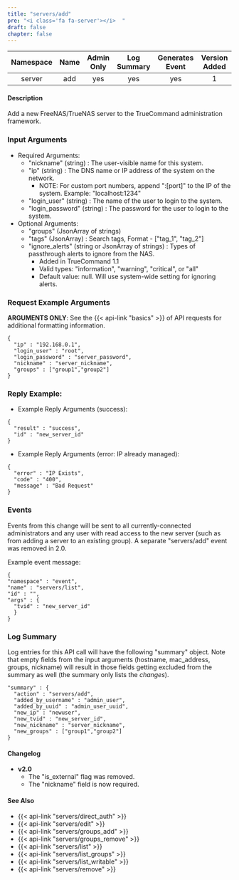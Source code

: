 ```yaml
---
title: "servers/add"
pre: "<i class='fa fa-server'></i>	"
draft: false
chapter: false
---
```


| Namespace | Name | Admin Only | Log Summary | Generates Event | Version Added
|:----------------:|:--------:|:--------:|:--------:|:--------:|:---:|
| server | add | yes | yes | yes | 1 |

#### Description
Add a new FreeNAS/TrueNAS server to the TrueCommand administration framework.

### Input Arguments
* Required Arguments: 
   * "nickname" (string) : The user-visible name for this system.
   * "ip" (string) : The DNS name or IP address of the system on the network.
      * NOTE: For custom port numbers, append ":[port]" to the IP of the system. Example: "localhost:1234"
   * "login_user" (string) : The name of the user to login to the system.
   * "login_password" (string) : The password for the user to login to the system.
* Optional Arguments: 
   * "groups" (JsonArray of strings)
   * "tags" (JsonArray) : Search tags, Format - ["tag_1", "tag_2"]
   * "ignore_alerts" (string or JsonArray of strings) : Types of passthrough alerts to ignore from the NAS.
      * Added in TrueCommand 1.1
      * Valid types: "information", "warning", "critical", or "all"
      * Default value: null. Will use system-wide setting for ignoring alerts.

### Request Example Arguments
**ARGUMENTS ONLY**: See the {{< api-link "basics" >}} of API requests for additional formatting information.

```
{
  "ip" : "192.168.0.1",
  "login_user" : "root",
  "login_password" : "server_password",
  "nickname" : "server_nickname",
  "groups" : ["group1","group2"]
}
```

### Reply Example:
* Example Reply Arguments (success):
```
{
  "result" : "success",
  "id" : "new_server_id"
}
```

* Example Reply Arguments (error: IP already managed):
```
{
  "error" : "IP Exists",
  "code" : "400",
  "message" : "Bad Request"
}
```

### Events
Events from this change will be sent to all currently-connected administrators and any user with read access to the new server (such as from adding a server to an existing group). A separate "servers/add" event was removed in 2.0.

Example event message:
```
{
"namespace" : "event",
"name" : "servers/list",
"id" : "",
"args" : {
  "tvid" : "new_server_id"
  }
}
```

### Log Summary
Log entries for this API call will have the following "summary" object. Note that empty fields from the input arguments (hostname, mac_address, groups, nickname) will result in those fields getting excluded from the summary as well (the summary only lists the *changes*).

```
"summary" : {
  "action" : "servers/add",
  "added_by_username" : "admin_user",
  "added_by_uuid" : "admin_user_uuid",
  "new_ip" : "newuser",
  "new_tvid" : "new_server_id",
  "new_nickname" : "server_nickname",
  "new_groups" : ["group1","group2"]
}
```

#### Changelog
* **v2.0**
   * The "is_external" flag was removed.
   * The "nickname" field is now required.

#### See Also
* {{< api-link "servers/direct_auth" >}}
* {{< api-link "servers/edit" >}}
* {{< api-link "servers/groups_add" >}}
* {{< api-link "servers/groups_remove" >}}
* {{< api-link "servers/list" >}}
* {{< api-link "servers/list_groups" >}}
* {{< api-link "servers/list_writable" >}}
* {{< api-link "servers/remove" >}}
